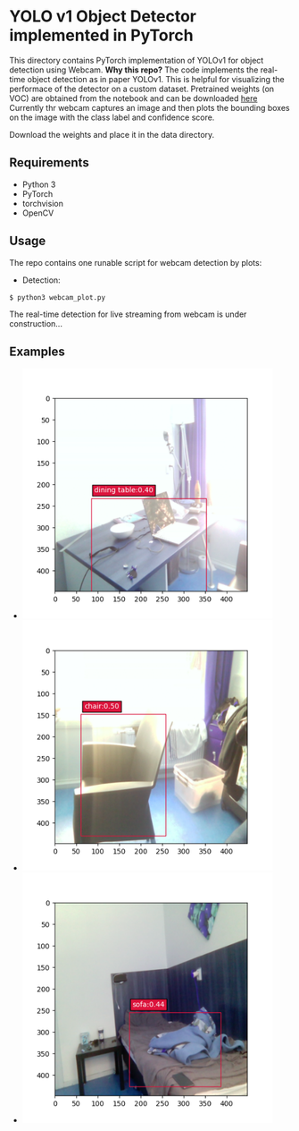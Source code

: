 # YOLO v1 Object Detector implemented in PyTorch
This directory contains PyTorch implementation of YOLOv1 for object detection using Webcam.
__Why this repo?__ The code implements the real-time object detection as in paper YOLOv1. This is helpful for visualizing the performace of the detector on a custom dataset. Pretrained weights (on VOC) are obtained from the notebook and can be downloaded [here](https://drive.google.com/file/d/10BOPY6z9PCRUYvu3csjp6_cweTrZqptk/view?usp=sharing) Currently thr webcam captures an image and then plots the bounding boxes on the image with the class label and confidence score.

Download the weights and place it in the data directory.
## Requirements
- Python 3
- PyTorch
- torchvision
- OpenCV

## Usage
The repo contains one runable script for webcam detection by plots:
- Detection:
```
$ python3 webcam_plot.py
```
The real-time detection for live streaming from webcam is under construction...

## Examples
- <img src="https://github.com/godwinrayanc/YOLOv1-Pytorch/blob/a2042adc5ac0fcb4c0eebf6501bf91694451816f/pytorch-yolov1-webcam/predictions/dining.png" width="448" height="448">

- <img src="https://github.com/godwinrayanc/YOLOv1-Pytorch/blob/c5323790e9af8a6ada7223ca851ada2b9976502b/pytorch-yolov1-webcam/predictions/chair.png" width="448" height="448">

- <img src="https://github.com/godwinrayanc/YOLOv1-Pytorch/blob/c5323790e9af8a6ada7223ca851ada2b9976502b/pytorch-yolov1-webcam/predictions/sofa.png" width="448" height="448">
